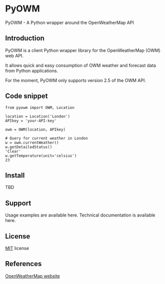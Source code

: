 PyOWM
=====
PyOWM - A Python wrapper around the OpenWeatherMap API

Introduction
------------
PyOWM is a client Python wrapper library for the OpenWeatherMap (OWM) web API.

It allows quick and easy consumption of OWM weather and forecast data from Python applications.

For the moment, PyOWM only supports version 2.5 of the OWM API.


Code snippet
------------
    from pyowm import OWM, Location
    
    location = Location('London')
    APIkey = 'your-API-key'
    
    owm = OWM(location, APIkey)
    
    # Query for current weather in London
    w = owm.currentWeather()
    w.getDetailedStatus()
    'Clear'
    w.getTemperature(unit='celsius')
    23

Install
-------
TBD

Support
-------
Usage examples are available here.
Technical documentation is available here.

License
-------
[MIT](https://github.com/csparpa/pyowm/blob/master/LICENSE) license

References
----------
[OpenWeatherMap website](http://openweathermap.org/)